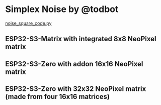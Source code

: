 # Simplex Noise by @todbot

[noise_square_code.py](https://gist.github.com/todbot/58bcf7ea3a85aede3f951f8176e3aad5)

## ESP32-S3-Matrix with integrated 8x8 NeoPixel matrix

## ESP32-S3-Zero with addon 16x16 NeoPixel matrix

## ESP32-S3-Zero with 32x32 NeoPixel matrix (made from four 16x16 matrices)


